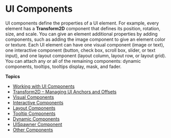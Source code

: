 # UI Components<a name="ui-editor-components"></a>

UI components define the properties of a UI element\. For example, every element has a **Transform2D** component that defines its position, rotation, size, and scale\. You can give an element additional properties by adding components, such as adding the image component to give an element color or texture\. Each UI element can have one visual component \(image or text\), one interactive component \(button, check box, scroll box, slider, or text input\), and one layout component \(layout column, layout row, or layout grid\)\. You can attach any or all of the remaining components: dynamic components, tooltips, tooltips display, mask, and fader\.

**Topics**
+ [Working with UI Components](ui-editor-working.md)
+ [Transform2D – Managing UI Anchors and Offsets](ui-editor-anchors.md)
+ [Visual Components](ui-editor-components-visual.md)
+ [Interactive Components](ui-editor-components-interactive.md)
+ [Layout Components](ui-editor-components-layout.md)
+ [Tooltip Components](ui-editor-components-tooltips.md)
+ [Dynamic Components](ui-editor-components-dynamic.md)
+ [UISpawner Component](ui-editor-components-spawner.md)
+ [Other Components](ui-editor-components-other.md)
